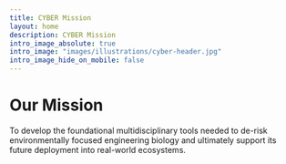 ```yaml
---
title: CYBER Mission
layout: home
description: CYBER Mission
intro_image_absolute: true
intro_image: "images/illustrations/cyber-header.jpg"
intro_image_hide_on_mobile: false
---
```


# Our Mission

To develop the foundational multidisciplinary tools needed to de-risk environmentally focused engineering biology and ultimately support its future deployment into real-world ecosystems.
